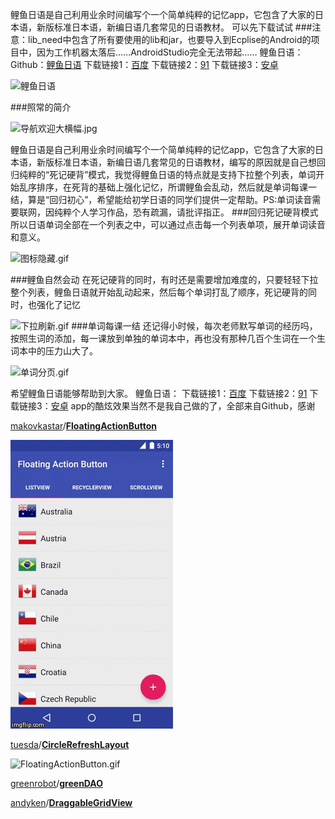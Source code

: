 鲤鱼日语是自己利用业余时间编写个一个简单纯粹的记忆app，它包含了大家的日本语，新版标准日本语，新编日语几套常见的日语教材。
可以先下载试试
###注意：lib_need中包含了所有要使用的lib和jar，也要导入到Ecplise的Android的项目中，因为工作机器太落后……AndroidStudio完全无法带起……
鲤鱼日语：
Github：<a href="https://github.com/54wall/MyJapanese">鲤鱼日语</a> 
下载链接1：<a href="http://shouji.baidu.com/software/9855124.html">百度</a> 
下载链接2：<a href="http://apk.91.com/Soft/Android/pri.weiqiang.myjapanese-2-1.01.html">91</a> 
下载链接3：<a href="http://apk.hiapk.com/appinfo/pri.weiqiang.myjapanese/2">安卓</a>

![鲤鱼日语](https://github.com/54wall/MyJapanese/blob/master/readme/icon.jpg?imageMogr2/auto-orient/strip%7CimageView2/2/w/1240)

###照常的简介

![导航欢迎大横幅.jpg](https://github.com/54wall/MyJapanese/blob/master/readme/导航欢迎大横幅.jpg?imageMogr2/auto-orient/strip%7CimageView2/2/w/1240)

鲤鱼日语是自己利用业余时间编写个一个简单纯粹的记忆app，它包含了大家的日本语，新版标准日本语，新编日语几套常见的日语教材，编写的原因就是自己想回归纯粹的“死记硬背”模式，我觉得鲤鱼日语的特点就是支持下拉整个列表，单词开始乱序排序，在死背的基础上强化记忆，所谓鲤鱼会乱动，然后就是单词每课一结，算是“回归初心”，希望能给初学日语的同学们提供一定帮助。PS:单词读音需要联网，因纯粹个人学习作品，恐有疏漏，请批评指正。
###回归死记硬背模式
所以日语单词全部在一个列表之中，可以通过点击每一个列表单项，展开单词读音和意义。

![图标隐藏.gif](https://github.com/54wall/MyJapanese/blob/master/readme/图标隐藏.gif?imageMogr2/auto-orient/strip)

###鲤鱼自然会动
在死记硬背的同时，有时还是需要增加难度的，只要轻轻下拉整个列表，鲤鱼日语就开始乱动起来，然后每个单词打乱了顺序，死记硬背的同时，也强化了记忆

![下拉刷新.gif](https://github.com/54wall/MyJapanese/blob/master/readme/下拉刷新.gif?imageMogr2/auto-orient/strip)
###单词每课一结
还记得小时候，每次老师默写单词的经历吗，按照生词的添加，每一课放到单独的单词本中，再也没有那种几百个生词在一个生词本中的压力山大了。

![单词分页.gif](https://github.com/54wall/MyJapanese/blob/master/readme/单词分页.gif?imageMogr2/auto-orient/strip)


希望鲤鱼日语能够帮助到大家。
鲤鱼日语：
下载链接1：<a href="http://shouji.baidu.com/software/9855124.html">百度</a> 下载链接2：<a href="http://shouji.baidu.com/software/9855124.html">91</a> 下载链接3：<a href="http://shouji.baidu.com/software/9855124.html">安卓</a>
app的酷炫效果当然不是我自己做的了，全部来自Github，感谢

[makovkastar](https://github.com/makovkastar)/**[FloatingActionButton](https://github.com/makovkastar/FloatingActionButton)**

![FloatingActionButton.gif](https://github.com/makovkastar/FloatingActionButton/blob/master/art/demo.gif?imageMogr2/auto-orient/strip)


[tuesda](https://github.com/tuesda)/**[CircleRefreshLayout](https://github.com/tuesda/CircleRefreshLayout)**

![FloatingActionButton.gif](https://github.com/tuesda/CircleRefreshLayout/blob/master/gif/circlerefresh.gif?imageMogr2/auto-orient/strip)


[greenrobot](https://github.com/greenrobot)/**[greenDAO](https://github.com/greenrobot/greenDAO)**

[andyken](https://github.com/andyken)/**[DraggableGridView](https://github.com/andyken/DraggableGridView)**

